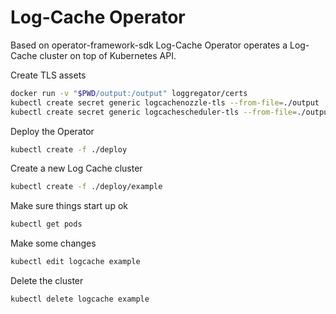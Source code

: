 # Log-Cache Operator

Based on operator-framework-sdk Log-Cache Operator operates a Log-Cache cluster on top of Kubernetes API.

Create TLS assets

```sh
docker run -v "$PWD/output:/output" loggregator/certs
kubectl create secret generic logcachenozzle-tls --from-file=./output
kubectl create secret generic logcachescheduler-tls --from-file=./output
```

Deploy the Operator

```sh
kubectl create -f ./deploy
```

Create a new Log Cache cluster
```sh
kubectl create -f ./deploy/example
```

Make sure things start up ok
```sh
kubectl get pods
```

Make some changes
```sh
kubectl edit logcache example
```

Delete the cluster
```sh
kubectl delete logcache example
```
